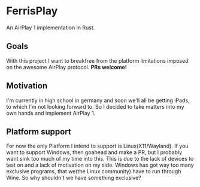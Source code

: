 # FerrisPlay
An AirPlay 1 implementation in Rust.
## Goals
With this project I want to breakfree from the platform limitations imposed on the awesome AirPlay protocol.
**PRs welcome!**
## Motivation
I'm currently in high school in germany and soon we'll all be getting iPads, to which I'm not looking forward to. So I decided to take matters into my own hands and implement AirPlay 1.
## Platform support
For now the only Platform I intend to support is Linux(X11/Wayland). If you want to support Windows, then goahead and make a PR, but I probably want sink too much of my time into this.
This is due to the lack of devices to test on and a lack of motivation on my side. Windows has got way too many exclusive programs, that we(the Linux community) have to run through Wine. So why shouldn't we have something exclusive?
